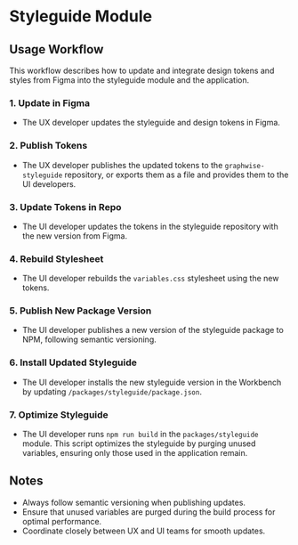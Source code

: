 # Styleguide Module

## Usage Workflow

This workflow describes how to update and integrate design tokens and styles from Figma into the styleguide module and the application.

### 1. Update in Figma
- The UX developer updates the styleguide and design tokens in Figma.

### 2. Publish Tokens
- The UX developer publishes the updated tokens to the `graphwise-styleguide` repository, or exports them as a file and provides them to the UI developers.

### 3. Update Tokens in Repo
- The UI developer updates the tokens in the styleguide repository with the new version from Figma.

### 4. Rebuild Stylesheet
- The UI developer rebuilds the `variables.css` stylesheet using the new tokens.

### 5. Publish New Package Version
- The UI developer publishes a new version of the styleguide package to NPM, following semantic versioning.

### 6. Install Updated Styleguide
- The UI developer installs the new styleguide version in the Workbench by updating `/packages/styleguide/package.json`.

### 7. Optimize Styleguide
- The UI developer runs `npm run build` in the `packages/styleguide` module. This script optimizes the styleguide by purging unused variables, ensuring only those used in the application remain.

## Notes
- Always follow semantic versioning when publishing updates.
- Ensure that unused variables are purged during the build process for optimal performance.
- Coordinate closely between UX and UI teams for smooth updates.


